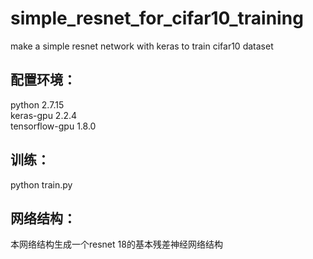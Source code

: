 # simple_resnet_for_cifar10_training  
make a simple resnet network with keras to train cifar10 dataset  

## 配置环境：
python 2.7.15  
keras-gpu 2.2.4  
tensorflow-gpu 1.8.0  

## 训练：
python train.py  

## 网络结构：
本网络结构生成一个resnet 18的基本残差神经网络结构
